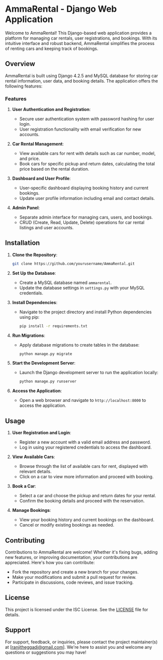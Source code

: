 
# AmmaRental - Django Web Application

Welcome to AmmaRental! This Django-based web application provides a platform for managing car rentals, user registrations, and bookings. With its intuitive interface and robust backend, AmmaRental simplifies the process of renting cars and keeping track of bookings.

## Overview

AmmaRental is built using Django 4.2.5 and MySQL database for storing car rental information, user data, and booking details. The application offers the following features:

### Features

1. **User Authentication and Registration**:
   - Secure user authentication system with password hashing for user login.
   - User registration functionality with email verification for new accounts.

2. **Car Rental Management**:
   - View available cars for rent with details such as car number, model, and price.
   - Book cars for specific pickup and return dates, calculating the total price based on the rental duration.

3. **Dashboard and User Profile**:
   - User-specific dashboard displaying booking history and current bookings.
   - Update user profile information including email and contact details.

4. **Admin Panel**:
   - Separate admin interface for managing cars, users, and bookings.
   - CRUD (Create, Read, Update, Delete) operations for car rental listings and user accounts.

## Installation

1. **Clone the Repository**:
   ```bash
   git clone https://github.com/yourusername/AmmaRental.git
   ```

2. **Set Up the Database**:
   - Create a MySQL database named `ammarental`.
   - Update the database settings in `settings.py` with your MySQL credentials.

3. **Install Dependencies**:
   - Navigate to the project directory and install Python dependencies using pip:
     ```bash
     pip install -r requirements.txt
     ```

4. **Run Migrations**:
   - Apply database migrations to create tables in the database:
     ```bash
     python manage.py migrate
     ```

5. **Start the Development Server**:
   - Launch the Django development server to run the application locally:
     ```bash
     python manage.py runserver
     ```

6. **Access the Application**:
   - Open a web browser and navigate to `http://localhost:8000` to access the application.

## Usage

1. **User Registration and Login**:
   - Register a new account with a valid email address and password.
   - Log in using your registered credentials to access the dashboard.

2. **View Available Cars**:
   - Browse through the list of available cars for rent, displayed with relevant details.
   - Click on a car to view more information and proceed with booking.

3. **Book a Car**:
   - Select a car and choose the pickup and return dates for your rental.
   - Confirm the booking details and proceed with the reservation.

4. **Manage Bookings**:
   - View your booking history and current bookings on the dashboard.
   - Cancel or modify existing bookings as needed.

## Contributing

Contributions to AmmaRental are welcome! Whether it's fixing bugs, adding new features, or improving documentation, your contributions are appreciated. Here's how you can contribute:

- Fork the repository and create a new branch for your changes.
- Make your modifications and submit a pull request for review.
- Participate in discussions, code reviews, and issue tracking.

## License

This project is licensed under the ISC License. See the [LICENSE](LICENSE.txt) file for details.

## Support

For support, feedback, or inquiries, please contact the project maintainer(s) at [ranjitheggadi@gmail.com]. We're here to assist you and welcome any questions or suggestions you may have!
```
